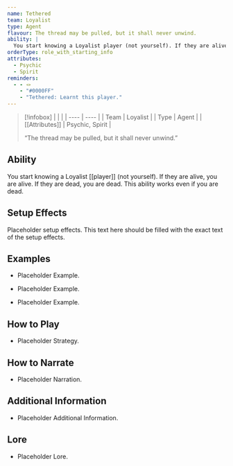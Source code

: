 ```yaml
---
name: Tethered
team: Loyalist
type: Agent
flavour: The thread may be pulled, but it shall never unwind.
ability: |
  You start knowing a Loyalist player (not yourself). If they are alive, you are alive. If they are dead, you are dead. This ability works even if you are dead.
orderType: role_with_starting_info
attributes:
  - Psychic
  - Spirit
reminders:
  - - 🪢
    - "#0000FF"
    - "Tethered: Learnt this player."
---
```

> [!infobox]
> |  |  |
> | ---- | ---- |
> | Team | Loyalist |
> | Type | Agent |
> | [[Attributes]] | Psychic, Spirit |
> 
>  “The thread may be pulled, but it shall never unwind.”

## Ability
You start knowing a Loyalist [[player]] (not yourself). If they are alive, you are alive. If they are dead, you are dead. This ability works even if you are dead.

## Setup Effects
Placeholder setup effects. This text here should be filled with the exact text of the setup effects.

## Examples
- Placeholder Example.

- Placeholder Example.

- Placeholder Example.

## How to Play
- Placeholder Strategy.

## How to Narrate
- Placeholder Narration.

## Additional Information
- Placeholder Additional Information.

## Lore
- Placeholder Lore.